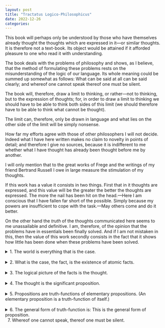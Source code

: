 ```yaml
---
layout: post
title: "Tractatus Logico-Philosophicus"
date: 2022-12-26
categories:
---
```


This book will perhaps only be understood by those who have themselves already thought the thoughts which are expressed in it—or similar thoughts. It is therefore not a text-book. Its object would be attained if it afforded pleasure to one who read it with understanding.

The book deals with the problems of philosophy and shows, as I believe, that the method of formulating these problems rests on the misunderstanding of the logic of our language. Its whole meaning could be summed up somewhat as follows: What can be said at all can be said clearly; and whereof one cannot speak thereof one must be silent.

The book will, therefore, draw a limit to thinking, or rather—not to thinking, but to the expression of thoughts; for, in order to draw a limit to thinking we should have to be able to think both sides of this limit (we should therefore have to be able to think what cannot be thought).

The limit can, therefore, only be drawn in language and what lies on the other side of the limit will be simply nonsense.

How far my efforts agree with those of other philosophers I will not decide. Indeed what I have here written makes no claim to novelty in points of detail; and therefore I give no sources, because it is indifferent to me whether what I have thought has already been thought before me by another.

I will only mention that to the great works of Frege and the writings of my friend Bertrand Russell I owe in large measure the stimulation of my thoughts.

If this work has a value it consists in two things. First that in it thoughts are expressed, and this value will be the greater the better the thoughts are expressed. The more the nail has been hit on the head.—Here I am conscious that I have fallen far short of the possible. Simply because my powers are insufficient to cope with the task.—May others come and do it better.

On the other hand the *truth* of the thoughts communicated here seems to me unassailable and definitive. I am, therefore, of the opinion that the problems have in essentials been finally solved. And if I am not mistaken in this, then the value of this work secondly consists in the fact that it shows how little has been done when these problems have been solved.




<details><summary markdown='span'> 1.  
The world is everything that is the case. </summary><blockquote>

<details><summary markdown='span'> 1.1.  
The world is the totality of facts, not of things. </summary><blockquote>

<text markdown='span'> 1.11.  
The world is determined by the facts, and by these being *all* the facts.  
  
1.12.  
For the totality of facts determines both what is the case, and also all that is not the case.  
  
1.13.  
The facts in logical space are the world. </text>

</blockquote>

</details>
&nbsp;  
<details><summary markdown='span'> 1.2.  
The world divides into facts. </summary><blockquote>

<text markdown='span'> 1.21.  
Any one can either be the case or not be the case, and everything else remain the same. </text>

</blockquote>

</details>

</blockquote>

</details>
&nbsp;  
<details><summary markdown='span'> 2.  
What is the case, the fact, is the existence of atomic facts. </summary><blockquote>

2.0.

2.1.

2.2.

</blockquote>

</details>
&nbsp;  
<details><summary markdown='span'> 3.  
The logical picture of the facts is the thought. </summary><blockquote>

3.0.

3.1.

3.2.

3.3

3.4

3.5

</blockquote>

</details>
&nbsp;  
<details><summary markdown='span'> 4.  
The thought is the significant proposition. </summary><blockquote>

4.0.

4.1.

4.2.

4.3

4.4

4.5

</blockquote>

</details>
&nbsp;  
<details><summary markdown='span'> 5.  
Propositions are truth-functions of elementary propositions.  
(An elementary proposition is a truth-function of itself.) </summary><blockquote>

5.0.

5.1.

5.2.

5.3

5.4

5.5

5.6

</blockquote>

</details>
&nbsp;  
<details><summary markdown='span'> 6.  
The general form of truth-function is:  
This is the general form of proposition. </summary><blockquote>

6.0.

6.1.

6.2.

6.3

6.4

6.5

</blockquote>

</details>
&nbsp;  
<text markdown='span'> 7.  
Whereof one cannot speak, thereof one must be silent. </text>